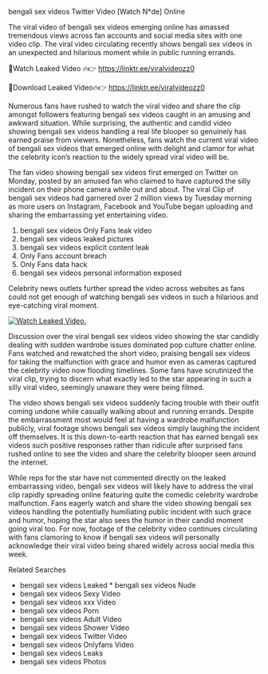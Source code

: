 ﻿bengali sex videos Twitter Video [Watch N*de] Online

The viral video of ﻿bengali sex videos emerging online has amassed tremendous views across fan accounts and social media sites with one video clip. The viral video circulating recently shows ﻿bengali sex videos in an unexpected and hilarious moment while in public running errands. 

🔴Watch Leaked Video 🔥👉  https://linktr.ee/viralvideozz0 

🔴Download Leaked Video🔥👉  https://linktr.ee/viralvideozz0 

Numerous fans have rushed to watch the viral video and share the clip amongst followers featuring ﻿bengali sex videos caught in an amusing and awkward situation. While surprising, the authentic and candid video showing ﻿bengali sex videos handling a real life blooper so genuinely has earned praise from viewers. Nonetheless, fans watch the current viral video of ﻿bengali sex videos that emerged online with delight and clamor for what the celebrity icon’s reaction to the widely spread viral video will be.

The fan video showing ﻿bengali sex videos first emerged on Twitter on Monday, posted by an amused fan who claimed to have captured the silly incident on their phone camera while out and about. The viral Clip of ﻿bengali sex videos had garnered over 2 million views by Tuesday morning as more users on Instagram, Facebook and YouTube began uploading and sharing the embarrassing yet entertaining video. 

1. ﻿bengali sex videos Only Fans leak video
2. ﻿bengali sex videos leaked pictures
3. ﻿bengali sex videos explicit content leak
4. Only Fans account breach
5. Only Fans data hack
6. ﻿bengali sex videos personal information exposed

Celebrity news outlets further spread the video across websites as fans could not get enough of watching ﻿bengali sex videos in such a hilarious and eye-catching viral moment. 

[![Watch Leaked Video.](https://miro.medium.com/v2/resize:fit:828/format:webp/1*cilzJN44JGOrTw9NJCrNHA.gif "Watch Leaked Video")](https://linktr.ee/viralvideozz0)

Discussion over the viral ﻿bengali sex videos video showing the star candidly dealing with sudden wardrobe issues dominated pop culture chatter online. Fans watched and rewatched the short video, praising ﻿bengali sex videos for taking the malfunction with grace and humor even as cameras captured the celebrity video now flooding timelines. Some fans have scrutinized the viral clip, trying to discern what exactly led to the star appearing in such a silly viral video, seemingly unaware they were being filmed.

The video shows ﻿bengali sex videos suddenly facing trouble with their outfit coming undone while casually walking about and running errands. Despite the embarrassment most would feel at having a wardrobe malfunction publicly, viral footage shows ﻿bengali sex videos simply laughing the incident off themselves. It is this down-to-earth reaction that has earned ﻿bengali sex videos such positive responses rather than ridicule after surprised fans rushed online to see the video and share the celebrity blooper seen around the internet.  

While reps for the star have not commented directly on the leaked embarrassing video, ﻿bengali sex videos will likely have to address the viral clip rapidly spreading online featuring quite the comedic celebrity wardrobe malfunction. Fans eagerly watch and share the video showing ﻿bengali sex videos handling the potentially humiliating public incident with such grace and humor, hoping the star also sees the humor in their candid moment going viral too. For now, footage of the celebrity video continues circulating with fans clamoring to know if ﻿bengali sex videos will personally acknowledge their viral video being shared widely across social media this week.

Related Searches
* ﻿bengali sex videos Leaked
﻿* bengali sex videos Nude
* ﻿bengali sex videos Sexy Video
* ﻿bengali sex videos xxx Video
* ﻿bengali sex videos Porn
* ﻿bengali sex videos Adult Video
* ﻿bengali sex videos Shower Video
* ﻿bengali sex videos Twitter Video
* ﻿bengali sex videos Onlyfans Video
* ﻿bengali sex videos Leaks
* ﻿bengali sex videos Photos
